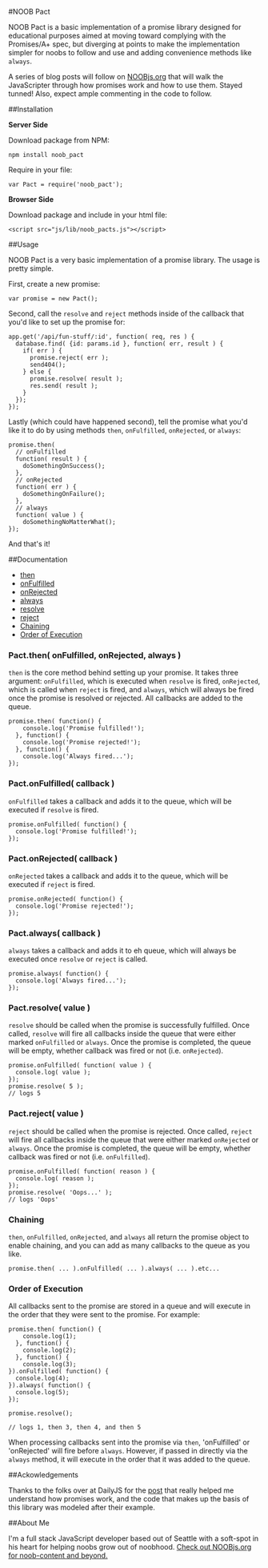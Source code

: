 #NOOB Pact

NOOB Pact is a basic implementation of a promise library designed for educational purposes aimed at moving toward complying with the Promises/A+ spec, but diverging at points to make the implementation simpler for noobs to follow and use and adding convenience methods like `always`.

A series of blog posts will follow on [NOOBjs.org](http://noobjs.org) that will walk the JavaScripter through how promises work and how to use them. Stayed tunned! Also, expect ample commenting in the code to follow.

##Installation

**Server Side**

Download package from NPM:

    npm install noob_pact

Require in your file:

    var Pact = require('noob_pact');

**Browser Side**

Download package and include in your html file:

    <script src="js/lib/noob_pacts.js"></script>

##Usage

NOOB Pact is a very basic implementation of a promise library. The usage is pretty simple.

First, create a new promise:

    var promise = new Pact();

Second, call the `resolve` and `reject` methods inside of the callback that you'd like to set up the promise for:

    app.get('/api/fun-stuff/:id', function( req, res ) {
      database.find( {id: params.id }, function( err, result ) {
        if( err ) {
          promise.reject( err );
          send404();
        } else {
          promise.resolve( result );
          res.send( result );
        }
      });
    });

Lastly (which could have happened second), tell the promise what you'd like it to do by using methods `then`, `onFulfilled`, `onRejected`, or `always`:

    promise.then( 
      // onFulfilled
      function( result ) {
        doSomethingOnSuccess();
      },
      // onRejected
      function( err ) {
        doSomethingOnFailure();
      },
      // always
      function( value ) {
        doSomethingNoMatterWhat();
    });

And that's it!

##Documentation

* [then](#then)
* [onFulfilled](#onFulfilled)
* [onRejected](#onRejected)
* [always](#always)
* [resolve](#resolve)
* [reject](#reject)
* [Chaining](#chaining)
* [Order of Execution](#order)

<h3 id="then">Pact.then( onFulfilled, onRejected, always )</h3>

`then` is the core method behind setting up your promise. It takes three argument: `onFulfilled`, which is executed when `resolve` is fired, `onRejected`, which is called when `reject` is fired, and `always`, which will always be fired once the promise is resolved or rejected. All callbacks are added to the queue.

    promise.then( function() {
        console.log('Promise fulfilled!');
      }, function() {
        console.log('Promise rejected!');
      }, function() {
        console.log('Always fired...');
    });

<h3 id="onFulfilled">Pact.onFulfilled( callback )</h3>

`onFulfilled` takes a callback and adds it to the queue, which will be executed if `resolve` is fired.

    promise.onFulfilled( function() {
      console.log('Promise fulfilled!');
    });

<h3 id="onRejected">Pact.onRejected( callback )</h3>

`onRejected` takes a callback and adds it to the queue, which will be executed if `reject` is fired.

    promise.onRejected( function() {
      console.log('Promise rejected!');
    });

<h3 id="always">Pact.always( callback )</h3>

`always` takes a callback and adds it to eh queue, which will always be executed once `resolve` or `reject` is called.

    promise.always( function() {
      console.log('Always fired...');
    });

<h3 id="resolve">Pact.resolve( value )</h3>

`resolve` should be called when the promise is successfully fulfilled. Once called, `resolve` will fire all callbacks inside the queue that were either marked `onFulfilled` or `always`. Once the promise is completed, the queue will be empty, whether callback was fired or not (i.e. `onRejected`).

    promise.onFulfilled( function( value ) {
      console.log( value );
    });
    promise.resolve( 5 );
    // logs 5

<h3 id="reject">Pact.reject( value )</h3>

`reject` should be called when the promise is rejected. Once called, `reject` will fire all callbacks inside the queue that were either marked `onRejected` or `always`. Once the promise is completed, the queue will be empty, whether callback was fired or not (i.e. `onFulfilled`).

    promise.onFulfilled( function( reason ) {
      console.log( reason );
    });
    promise.resolve( 'Oops...' );
    // logs 'Oops'

<h3 id="chaining">Chaining</h3>

`then`, `onFulfilled`, `onRejected`, and `always` all return the promise object to enable chaining, and you can add as many callbacks to the queue as you like.

    promise.then( ... ).onFulfilled( ... ).always( ... ).etc... 

<h3 id="order">Order of Execution</h3>

All callbacks sent to the promise are stored in a queue and will execute in the order that they were sent to the promise. For example:

    promise.then( function() {
        console.log(1);
      }, function() {
        console.log(2);
      }, function() {
        console.log(3);
    }).onFulfilled( function() {
      console.log(4);
    }).always( function() {
      console.log(5);
    });

    promise.resolve();

    // logs 1, then 3, then 4, and then 5

When processing callbacks sent into the promise via `then`, 'onFulfilled' or 'onRejected' will fire before `always`. However, if passed in directly via the `always` method, it will execute in the order that it was added to the queue.

##Ackowledgements

Thanks to the folks over at DailyJS for the [post](http://dailyjs.com/2011/06/09/framework-66/) that really helped me understand how promises work, and the code that makes up the basis of this library was modeled after their example.

##About Me

I'm a full stack JavaScript developer based out of Seattle with a soft-spot in his heart for helping noobs grow out of noobhood. [Check out NOOBjs.org for noob-content and beyond.](http://noobjs.org)






